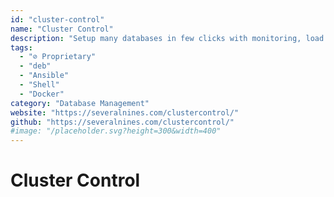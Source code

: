 ```yaml
---
id: "cluster-control"
name: "Cluster Control"
description: "Setup many databases in few clicks with monitoring, load balancing and more."
tags:
  - "⊘ Proprietary"
  - "deb"
  - "Ansible"
  - "Shell"
  - "Docker"
category: "Database Management"
website: "https://severalnines.com/clustercontrol/"
github: "https://severalnines.com/clustercontrol/"
#image: "/placeholder.svg?height=300&width=400"
---
```


# Cluster Control
